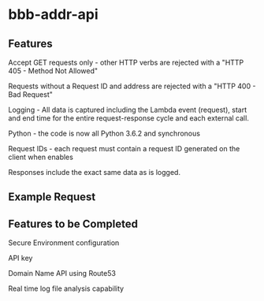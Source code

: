 # bbb-addr-api

## Features

Accept GET requests only - other HTTP verbs are rejected with a "HTTP 405 - Method Not Allowed"

Requests without a Request ID and address are rejected with a "HTTP 400 - Bad Request"

Logging - All data is captured including the Lambda event (request), start and end time for the entire request-response cycle and each external call.

Python - the code is now all Python 3.6.2 and synchronous

Request IDs - each request must contain a request ID generated on the client when enables

Responses include the exact same data as is logged.

## Example Request

## Features to be Completed

Secure Environment configuration

API key 

Domain Name API using Route53

Real time log file analysis capability

